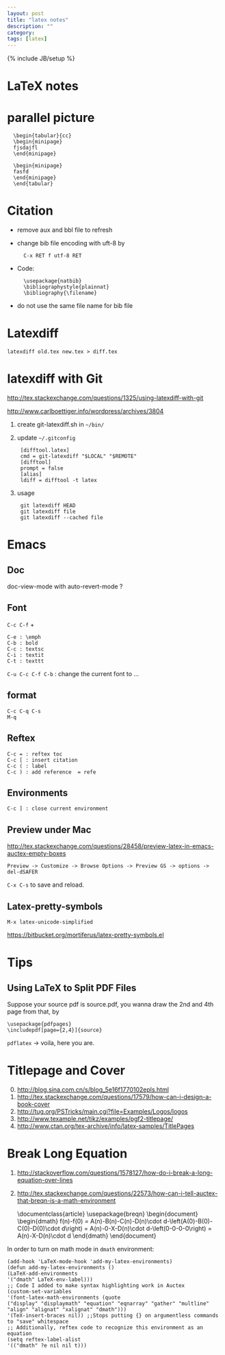 ```yaml
---
layout: post
title: "latex notes"
description: ""
category: 
tags: [latex]
---
```

{% include JB/setup %}

LaTeX notes
==========

# parallel picture #
  
	  \begin{tabular}{cc}
 	  \begin{minipage}
 	  fjsdajfl
 	  \end{minipage}
 	  
 	  \begin{minipage}
 	  fasfd
 	  \end{minipage}
	  \end{tabular}

# Citation #

* remove aux and bbl file to refresh 
* change bib file encoding with uft-8 by

    	C-x RET f utf-8 RET

* Code:

	    \usepackage{natbib}
	    \bibliographystyle{plainnat}
		\bibliography{\filename}
	
* do not use the same file name for bib file

# Latexdiff #

	latexdiff old.tex new.tex > diff.tex

# latexdiff with Git #

<http://tex.stackexchange.com/questions/1325/using-latexdiff-with-git>

<http://www.carlboettiger.info/wordpress/archives/3804>

1. create git-latexdiff.sh in `~/bin/` 
2. update `~/.gitconfig`
	  
	    [difftool.latex]
        cmd = git-latexdiff "$LOCAL" "$REMOTE"
		[difftool]
        prompt = false
		[alias]
        ldiff = difftool -t latex   

3. usage

	    git latexdiff HEAD
		git latexdiff file
		git latexdiff --cached file

# Emacs #

## Doc ##

doc-view-mode with auto-revert-mode ?

## Font ##

`C-c C-f` + 

    C-e : \emph
	C-b : bold
	C-c : textsc
	C-i : textit
	C-t : texttt

`C-u C-c C-f C-b` : change the current font to ...

## format ##

    C-c C-q C-s
	M-q
	
## Reftex ##

    C-c = : reftex toc
	C-c [ : insert citation
	C-c ( : label
	C-c ) : add reference  = refe

## Environments ##

    C-c ] : close current environment

## Preview under Mac ##

<http://tex.stackexchange.com/questions/28458/preview-latex-in-emacs-auctex-empty-boxes>

    Preview -> Customize -> Browse Options -> Preview GS -> options -> del-dSAFER

`C-x C-s` to save and reload. 

## Latex-pretty-symbols ##

    M-x latex-unicode-simplified
	
<https://bitbucket.org/mortiferus/latex-pretty-symbols.el>

# Tips # 

## Using LaTeX to Split PDF Files ## 

Suppose your source pdf is source.pdf, you wanna draw the 2nd and 4th page from that, by 

    \usepackage{pdfpages}
	\includepdf[page={2,4}]{source}                        

`pdflatex` -> voila, here you are.



# Titlepage and Cover #

0. <http://blog.sina.com.cn/s/blog_5e16f1770102epls.html>
1. <http://tex.stackexchange.com/questions/17579/how-can-i-design-a-book-cover>
2. <http://tug.org/PSTricks/main.cgi?file=Examples/Logos/logos>
3. <http://www.texample.net/tikz/examples/pgf2-titlepage/>
4. <http://www.ctan.org/tex-archive/info/latex-samples/TitlePages>

# Break Long Equation #

1. <http://stackoverflow.com/questions/1578127/how-do-i-break-a-long-equation-over-lines>
2. <http://tex.stackexchange.com/questions/22573/how-can-i-tell-auctex-that-breqn-is-a-math-environment>

    \documentclass{article}
	\usepackage{breqn}
	\begin{document}
	\begin{dmath}
	f(n)-f(0) = A(n)-B(n)-C(n)-D(n)\cdot d-\left(A(0)-B(0)-C(0)-D(0)\cdot d\right)
          = A(n)-0-X-D(n)\cdot d-\left(0-0-0-0\right)
          = A(n)-X-D(n)\cdot d
    \end{dmath}
	\end{document}

In order to turn on math mode in `dmath` environment:

    (add-hook 'LaTeX-mode-hook 'add-my-latex-environments) 
	(defun add-my-latex-environments () 
	(LaTeX-add-environments 
    '("dmath" LaTeX-env-label))) 
    ;; Code I added to make syntax highlighting work in Auctex 
    (custom-set-variables 
	'(font-latex-math-environments (quote  
    ("display" "displaymath" "equation" "eqnarray" "gather" "multline"  
    "align" "alignat" "xalignat" "dmath"))) 
	'(TeX-insert-braces nil)) ;;Stops putting {} on argumentless commands to "save" whitespace 
	;; Additionally, reftex code to recognize this environment as an equation 
	(setq reftex-label-alist 
	'(("dmath" ?e nil nil t))) 
